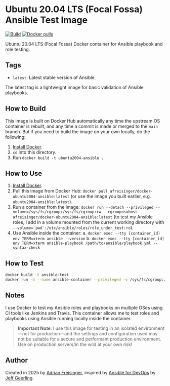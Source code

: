 # Ubuntu 20.04 LTS (Focal Fossa) Ansible Test Image

[![Build](https://github.com/afreisinger/docker-ubuntu2004-ansible/actions/workflows/build.yml/badge.svg)](https://github.com/afreisinger/docker-ubuntu2004-ansible/actions/workflows/build.yml) [![Docker pulls](https://img.shields.io/docker/pulls/afreisinger/docker-ubuntu2004-ansible)](https://hub.docker.com/r/afreisinger/docker-ubuntu2004-ansible/)

Ubuntu 20.04 LTS (Focal Fossa) Docker container for Ansible playbook and role testing.

## Tags

- `latest`: Latest stable version of Ansible.

The latest tag is a lightweight image for basic validation of Ansible playbooks.

## How to Build

This image is built on Docker Hub automatically any time the upstream OS container is rebuilt, and any time a commit is made or merged to the `main` branch. But if you need to build the image on your own locally, do the following:

  1. [Install Docker](https://docs.docker.com/install/).
  2. `cd` into this directory.
  3. Run `docker build -t ubuntu2004-ansible .`

## How to Use

  1. [Install Docker](https://docs.docker.com/engine/installation/).
  2. Pull this image from Docker Hub: `docker pull afreisinger/docker-ubuntu2004-ansible:latest` (or use the image you built earlier, e.g. `ubuntu2004-ansible:latest`).
  3. Run a container from the image: `docker run --detach --privileged --volume=/sys/fs/cgroup:/sys/fs/cgroup:rw --cgroupns=host afreisinger/docker-ubuntu2004-ansible:latest` (to test my Ansible roles, I add in a volume mounted from the current working directory with ``--volume=`pwd`:/etc/ansible/roles/role_under_test:ro``).
  4. Use Ansible inside the container:
    a. `docker exec --tty [container_id] env TERM=xterm ansible --version`
    b. `docker exec --tty [container_id] env TERM=xterm ansible-playbook /path/to/ansible/playbook.yml --syntax-check`

## How to Test

```bash
docker build -t ansible-test .
docker run -d --name ansible-container --privileged -v /sys/fs/cgroup:/sys/fs/cgroup:ro ansible-test
```

## Notes

I use Docker to test my Ansible roles and playbooks on multiple OSes using CI tools like Jenkins and Travis. This container allows me to test roles and playbooks using Ansible running locally inside the container.

> **Important Note**: I use this image for testing in an isolated environment—not for production—and the settings and configuration used may not be suitable for a secure and performant production environment. Use on production servers/in the wild at your own risk!

## Author

Created in 2025 by [Adrian Freisinger](https://afreisinger.gitlab.io/), inspired by [Ansible for DevOps](https://www.ansiblefordevops.com/) by [Jeff Geerling](https://www.jeffgeerling.com/).
